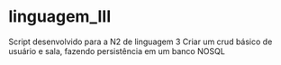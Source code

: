 # linguagem_III

Script desenvolvido para a N2 de linguagem 3 
Criar um crud básico de usuário e sala, fazendo persistência em um banco NOSQL
